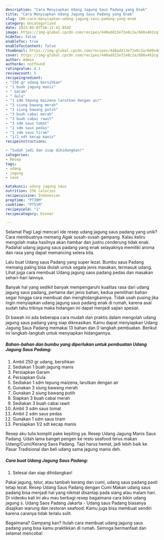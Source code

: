 ```yaml
---
description: "Cara Menyiapkan Udang Jagung Saus Padang yang Enak"
title: "Cara Menyiapkan Udang Jagung Saus Padang yang Enak"
slug: 186-cara-menyiapkan-udang-jagung-saus-padang-yang-enak
category: Uncategorized
date: 2023-05-07T16:12:41.854Z
image: https://img-global.cpcdn.com/recipes/448add13e72e0c2a/680x482cq70/udang-jagung-saus-padang-foto-resep-utama.jpg
hideToc: false
enableToc: true
enableTocContent: false
thumbnail: https://img-global.cpcdn.com/recipes/448add13e72e0c2a/680x482cq70/udang-jagung-saus-padang-foto-resep-utama.jpg
cover: https://img-global.cpcdn.com/recipes/448add13e72e0c2a/680x482cq70/udang-jagung-saus-padang-foto-resep-utama.jpg
author: Admin
authorAv: notfound
ratingvalue: 4.1
reviewcount: 5
recipeingredient:
- "250 gr udang bersihkan"
- "1 buah jagung manis"
- " Garam"
- " Gula"
- "1 sdm tepung maizena larutkan dengan air"
- "3 siung bawang merah"
- "2 siung bawang putih"
- "3 buah cabai merah"
- "3 buah cabai rawit"
- "3 sdm saus tomat"
- "2 sdm saus pedas"
- "1 sdm saus tiram"
- "1/2 sdt kecap manis"
recipeinstructions:

- "Sudah jadi dan siap dihidangkan!"
categories:
- Resep
tags:
- udang
- jagung
- saus

katakunci: udang jagung saus 
nutrition: 256 calories
recipecuisine: Indonesian
preptime: "PT38M"
cooktime: "PT51M"
recipeyield: "1"
recipecategory: Dinner

---
```



Selamat Pagi Lagi mencari ide resep udang jagung saus padang yang unik? Cara membuatnya memang Agak susah-susah gampang. Kalau keliru mengolah maka hasilnya akan hambar dan justru cenderung tidak enak. Padahal udang jagung saus padang yang enak selayaknya memiliki aroma dan rasa yang dapat memancing selera kita.


Lalu buat Udang saus Padang yang super lezat. Bumbu saus Padang memang paling bisa diolah untuk segala jenis masakan, termasuk udang. Lihat juga cara membuat Udang jagung saos padang pedas dan masakan sehari-hari lainnya.

Banyak hal yang sedikit banyak mempengaruhi kualitas rasa dari udang jagung saus padang, pertama dari jenis bahan, kedua pemilihan bahan segar hingga cara membuat dan menghidangkannya. Tidak usah pusing jika ingin menyiapkan udang jagung saus padang enak di rumah, karena asal sudah tahu triknya maka hidangan ini dapat menjadi sajian spesial.


Di bawah ini ada beberapa cara mudah dan praktis dalam mengolah udang jagung saus padang yang siap dikreasikan. Kamu dapat menyiapkan Udang Jagung Saus Padang memakai 13 bahan dan 0 langkah pembuatan. Berikut ini langkah-langkah untuk menyiapkan hidangannya.

<!--inarticleads1-->

##### Bahan-bahan dan bumbu yang diperlukan untuk pembuatan Udang Jagung Saus Padang:

1. Ambil 250 gr udang, bersihkan
1. Sediakan 1 buah jagung manis
1. Persiapkan  Garam
1. Persiapkan  Gula
1. Sediakan 1 sdm tepung maizena, larutkan dengan air
1. Gunakan 3 siung bawang merah
1. Gunakan 2 siung bawang putih
1. Siapkan 3 buah cabai merah
1. Sediakan 3 buah cabai rawit
1. Ambil 3 sdm saus tomat
1. Ambil 2 sdm saus pedas
1. Gunakan 1 sdm saus tiram
1. Persiapkan 1/2 sdt kecap manis


Resep aku tulis komplit pake kepiting ya. Resep Udang Jagung Manis Saus Padang. Udah lama banget pengen ke resto seafood terus makan Udang/Cumi/Kerang Saos Padang. Tapi harus hemat, jadi lebih baik ke Pasar Tradisional dan beli udang sama jagung manis deh. 

<!--inarticleads2-->

##### Cara buat Udang Jagung Saus Padang:


1. Selesai dan siap dihidangkan!

Pakai jagung, telur, atau tambah kerang dan cumi, udang saus padang pasti tetap lezat. Resep Udang Saus Padang dengan Cumi Makan udang saus padang bisa menjadi hal yang nikmat disantap pada siang atau malam hari. Di videoku kali ini aku mau berbagi resep bagaimana cara bikin udang jagung s. Udang Saos Padang Jakarta - Udang saus Padang biasanya disajikan warung dan restoran seafood. Kamu juga bisa membuat sendiri karena caranya tidak terlalu sulit. 

Bagaimana? Gampang kan? Itulah cara membuat udang jagung saus padang yang bisa kamu praktikkan di rumah. Semoga bermanfaat dan selamat mencoba!

